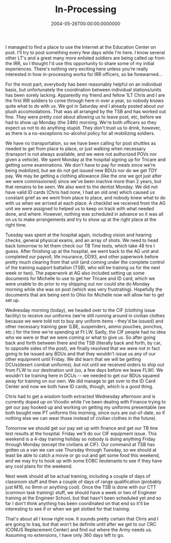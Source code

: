 ﻿---
title: In-Processing
date: "2004-05-26T00:00:00.0000000"
featuredImage: img/in-processing-featured.png
---

I managed to find a place to use the Internet at the Education Center on post. I'll try to post something every few days while I'm here. I know several other LT's and a great many more enlisted soldiers are being called up from the IRR, so I thought I'd use this opportunity to share some of my initial experiences. There's nothing very exciting here unless you're really interested in how in-processing works for IRR officers, so be forewarned...

For the most part, everybody has been reasonably helpful on an individual basis, but unfortunately the coordination between individual stations/units has been sorely lacking. Apparently my friend and fellow 1LT Chris and I are the first IRR soldiers to come through here in over a year, so nobody knows quite what to do with us. We got in Saturday and I already posted about our plush accomodations. That was all arranged by the TSB and has worked out fine. They were pretty cool about allowing us to leave post, etc, before we had to show up Monday (the 24th) morning. We're both officers so they expect us not to do anything stupid. They don't trust us to drink, however, as there is a no-exceptions no-alcohol policy for all mobilizing soldiers.

We have no transportation, so we have been calling for post shuttles as needed to get from place to place, or just walking when necessary (transport is not always available, and we were not authorized POVs nor given a vehicle). We spent Monday at the hospital signing up for Tricare and getting some examinations. We don't have to pay for meals since we're being mobilized, but we do not get issued new BDUs nor do we get TDY pay. We may be getting a clothing allowance (like the one we got just after we were commissioned) since we've been inactive more than 2 years, but that remains to be seen. We also went to the dentist Monday. We did not have valid ID cards (Chris had none, I had an old one) which caused us constant grief as we went from place to place, and nobody knew what to do with us when we arrived at each place. A checklist we received from the AG unit we were assigned to helped us to keep on track with what needed done, and where. However, nothing was scheduled in advance so it was all on us to make arrangements and try to show up at the right place at the right time.

Tuesday was spent at the hospital again, including vision and hearing checks, general physical exams, and an array of shots. We need to head back tomorrow to let them check our TB Tine tests, which take 48 hrs I guess. After finishing up at the hospital, we went back to the AG unit and completed our payroll, life insurance, DD93, and other paperwork before pretty much clearing from that unit (and coming under the complete control of the training support battalion (TSB), who will be training us for the next week or two). The paperwork at AG also included setting up some documents for Michelle to use to get her Tricare and ID card, which we were unable to do prior to my shipping out nor could she do Monday morning while she was on post (which was very frustrating). Hopefully the documents that are being sent to Ohio for Michelle now will allow her to get set up.

Wednesday morning (today), we headed over to the CIF (clothing issue facility) to receive our uniforms (we're still running around in civilian clothes because we were told not to buy any uniform items - they'd be issued) and other necessary training gear (LBE, suspenders, ammo pouches, ponchos, etc.) for the time we're spending at Ft LW. Sadly, the CIF people had no idea who we were or that we were coming or what to give us. So after going back and forth between there and the TSB (literally back and forth, by car, to opposite sides of the post), we finally resolved that we were not in fact going to be issued any BDUs and that they wouldn't issue us any of our other equipment until Friday. We did learn that we will be getting DCUs(desert combat uniforms), but not until we received orders to ship out from FLW to our destination unit (so, a few days before we leave FLW). We wouldn't be training here in DCUs -- we needed to get our BDUs squared away for training on our own. We did manage to get over to the ID Card Center and now we both have ID cards, though, which is a good thing.

Chris had to get a wisdom tooth extracted Wednesday afternoon and is currently doped up on Vicodin while I've been dealing with Finance trying to get our pay hooked up and working on getting my uniforms presentable (we both bought new PT uniforms this morning, since ours are out-of-date, so if nothing else we can wear those instead of civilian clothes in the future).

Tomorrow we should get our pay set up with finance and get our TB tine test results at the hospital. Friday we'll do our CIF equipment issue. This weekend is a 4-day training holiday so nobody is doing anything Friday through Monday (except the civilians at CIF). Our command at TSB has gotten us a van we can use Thursday through Tuesday, so we should at least be able to catch a movie or go out and get some food this weekend, and we may try to hook up with some EOBC lieutenants to see if they have any cool plans for the weekend.

Next week should all be actual training, including a couple of days of classroom stuff and then a couple of days of range qualification (probably just M16, no 9mm or anything cool). Once the TSB is done with our CTT (common task training) stuff, we should have a week or two of Engineer training at the Engineer School, but that hasn't been scheduled yet and so far I don't think anything has been coordinated on that end so it'll be interesting to see if or when we get slotted for that training.

That's about all I know right now. It sounds pretty certain that Chris and I are going to Iraq, but that won't be definite until after we get to our CRC (CONUS Replacement Center) and find out where the Army needs us. Assuming no extensions, I have only 360 days left to go.


